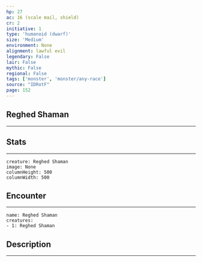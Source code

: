 ```yaml
---
hp: 27
ac: 16 (scale mail, shield)
cr: 2
initiative: 1
type: 'humanoid (dwarf)'    
size: 'Medium'
environment: None
alignment: lawful evil
legendary: False
lair: False
mythic: False
regional: False
tags: ['monster', 'monster/any-race']
source: "IDRotF"
page: 152
---
```


## Reghed Shaman
---



## Stats
---

```statblock
creature: Reghed Shaman
image: None
columnHeight: 500
columnWidth: 500
```

## Encounter
---

```encounter-table
name: Reghed Shaman
creatures:
- 1: Reghed Shaman
```

## Description
---




